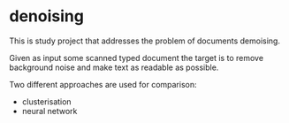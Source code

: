 # denoising
This is study project that addresses the problem of documents demoising.

Given as input some scanned typed document the target is to remove background noise and make text as readable as possible.

Two different approaches are used for comparison:
- clusterisation
- neural network

